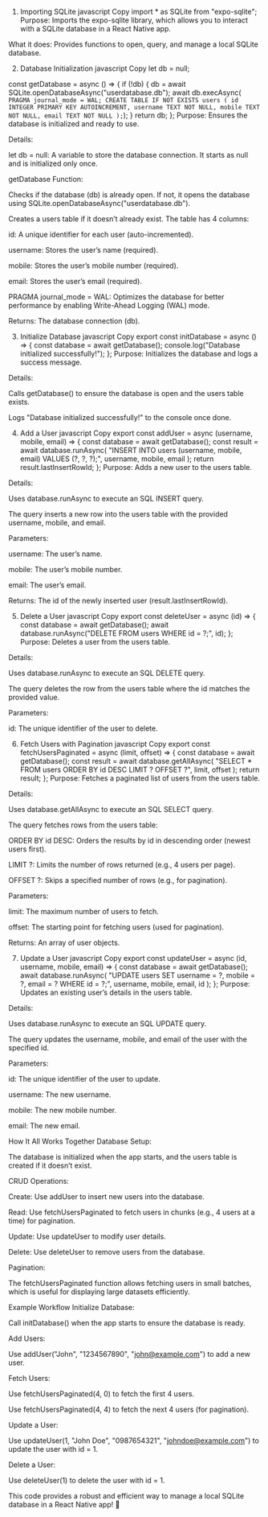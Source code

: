 1. Importing SQLite
   javascript
   Copy
   import \* as SQLite from "expo-sqlite";
   Purpose: Imports the expo-sqlite library, which allows you to interact with a SQLite database in a React Native app.

What it does: Provides functions to open, query, and manage a local SQLite database.

2. Database Initialization
   javascript
   Copy
   let db = null;

const getDatabase = async () => {
if (!db) {
db = await SQLite.openDatabaseAsync("userdatabase.db");
await db.execAsync(`      PRAGMA journal_mode = WAL;
      CREATE TABLE IF NOT EXISTS users (
        id INTEGER PRIMARY KEY AUTOINCREMENT,
        username TEXT NOT NULL,
        mobile TEXT NOT NULL,
        email TEXT NOT NULL
      );
   `);
}
return db;
};
Purpose: Ensures the database is initialized and ready to use.

Details:

let db = null: A variable to store the database connection. It starts as null and is initialized only once.

getDatabase Function:

Checks if the database (db) is already open. If not, it opens the database using SQLite.openDatabaseAsync("userdatabase.db").

Creates a users table if it doesn’t already exist. The table has 4 columns:

id: A unique identifier for each user (auto-incremented).

username: Stores the user’s name (required).

mobile: Stores the user’s mobile number (required).

email: Stores the user’s email (required).

PRAGMA journal_mode = WAL: Optimizes the database for better performance by enabling Write-Ahead Logging (WAL) mode.

Returns: The database connection (db).

3. Initialize Database
   javascript
   Copy
   export const initDatabase = async () => {
   const database = await getDatabase();
   console.log("Database initialized successfully!");
   };
   Purpose: Initializes the database and logs a success message.

Details:

Calls getDatabase() to ensure the database is open and the users table exists.

Logs "Database initialized successfully!" to the console once done.

4. Add a User
   javascript
   Copy
   export const addUser = async (username, mobile, email) => {
   const database = await getDatabase();
   const result = await database.runAsync(
   "INSERT INTO users (username, mobile, email) VALUES (?, ?, ?);",
   username,
   mobile,
   email
   );
   return result.lastInsertRowId;
   };
   Purpose: Adds a new user to the users table.

Details:

Uses database.runAsync to execute an SQL INSERT query.

The query inserts a new row into the users table with the provided username, mobile, and email.

Parameters:

username: The user’s name.

mobile: The user’s mobile number.

email: The user’s email.

Returns: The id of the newly inserted user (result.lastInsertRowId).

5. Delete a User
   javascript
   Copy
   export const deleteUser = async (id) => {
   const database = await getDatabase();
   await database.runAsync("DELETE FROM users WHERE id = ?;", id);
   };
   Purpose: Deletes a user from the users table.

Details:

Uses database.runAsync to execute an SQL DELETE query.

The query deletes the row from the users table where the id matches the provided value.

Parameters:

id: The unique identifier of the user to delete.

6. Fetch Users with Pagination
   javascript
   Copy
   export const fetchUsersPaginated = async (limit, offset) => {
   const database = await getDatabase();
   const result = await database.getAllAsync(
   "SELECT \* FROM users ORDER BY id DESC LIMIT ? OFFSET ?",
   limit,
   offset
   );
   return result;
   };
   Purpose: Fetches a paginated list of users from the users table.

Details:

Uses database.getAllAsync to execute an SQL SELECT query.

The query fetches rows from the users table:

ORDER BY id DESC: Orders the results by id in descending order (newest users first).

LIMIT ?: Limits the number of rows returned (e.g., 4 users per page).

OFFSET ?: Skips a specified number of rows (e.g., for pagination).

Parameters:

limit: The maximum number of users to fetch.

offset: The starting point for fetching users (used for pagination).

Returns: An array of user objects.

7. Update a User
   javascript
   Copy
   export const updateUser = async (id, username, mobile, email) => {
   const database = await getDatabase();
   await database.runAsync(
   "UPDATE users SET username = ?, mobile = ?, email = ? WHERE id = ?;",
   username,
   mobile,
   email,
   id
   );
   };
   Purpose: Updates an existing user’s details in the users table.

Details:

Uses database.runAsync to execute an SQL UPDATE query.

The query updates the username, mobile, and email of the user with the specified id.

Parameters:

id: The unique identifier of the user to update.

username: The new username.

mobile: The new mobile number.

email: The new email.

How It All Works Together
Database Setup:

The database is initialized when the app starts, and the users table is created if it doesn’t exist.

CRUD Operations:

Create: Use addUser to insert new users into the database.

Read: Use fetchUsersPaginated to fetch users in chunks (e.g., 4 users at a time) for pagination.

Update: Use updateUser to modify user details.

Delete: Use deleteUser to remove users from the database.

Pagination:

The fetchUsersPaginated function allows fetching users in small batches, which is useful for displaying large datasets efficiently.

Example Workflow
Initialize Database:

Call initDatabase() when the app starts to ensure the database is ready.

Add Users:

Use addUser("John", "1234567890", "john@example.com") to add a new user.

Fetch Users:

Use fetchUsersPaginated(4, 0) to fetch the first 4 users.

Use fetchUsersPaginated(4, 4) to fetch the next 4 users (for pagination).

Update a User:

Use updateUser(1, "John Doe", "0987654321", "johndoe@example.com") to update the user with id = 1.

Delete a User:

Use deleteUser(1) to delete the user with id = 1.

This code provides a robust and efficient way to manage a local SQLite database in a React Native app! 🚀
